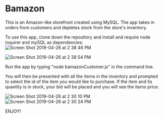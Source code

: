 # Bamazon

This is an Amazon-like storefront created using MySQL. The app takes in orders from customers and depletes stock from the store's inventory.

To use this app, clone down the repository and install and require node inquirer and mySQL as dependencies: 
![Screen Shot 2019-04-26 at 2 38 46 PM](https://user-images.githubusercontent.com/46974642/56832475-bd4ae880-6831-11e9-94c7-a06171d9d4e0.png)

![Screen Shot 2019-04-26 at 2 38 54 PM](https://user-images.githubusercontent.com/46974642/56832548-eb302d00-6831-11e9-8398-e19dff75677e.png)

Run the app by typing "node bamazonCustomer.js" in the command line. 

You will then be presented with all the items in the inventory and prompted to select the id of the item you would like to purchase. If the item and its quantity is in stock, your bid will be placed and you will see the items price.

![Screen Shot 2019-04-26 at 2 30 10 PM](https://user-images.githubusercontent.com/46974642/56832601-13b82700-6832-11e9-90d1-1658a787865e.png)
![Screen Shot 2019-04-26 at 2 30 24 PM](https://user-images.githubusercontent.com/46974642/56832606-174bae00-6832-11e9-9653-67d6ca551011.png)

ENJOY!
